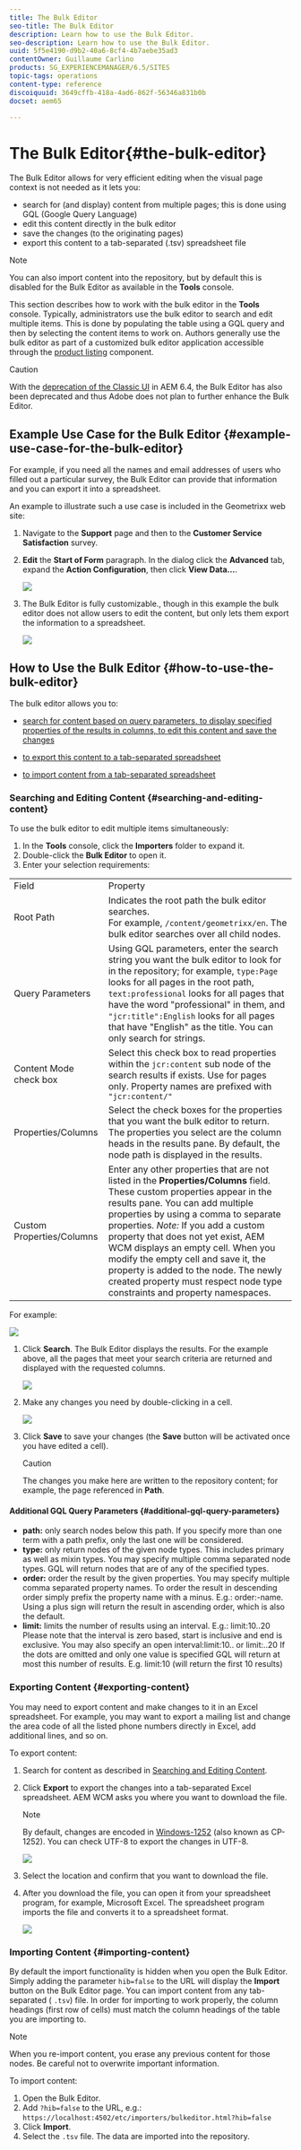 ```yaml
---
title: The Bulk Editor
seo-title: The Bulk Editor
description: Learn how to use the Bulk Editor.
seo-description: Learn how to use the Bulk Editor.
uuid: 5f5e4190-d9b2-40a6-8cf4-4b7aebe35ad3
contentOwner: Guillaume Carlino
products: SG_EXPERIENCEMANAGER/6.5/SITES
topic-tags: operations
content-type: reference
discoiquuid: 3649cffb-418a-4ad6-862f-56346a831b0b
docset: aem65

---
```


# The Bulk Editor{#the-bulk-editor}

The Bulk Editor allows for very efficient editing when the visual page context is not needed as it lets you:

* search for (and display) content from multiple pages; this is done using GQL (Google Query Language)
* edit this content directly in the bulk editor
* save the changes (to the originating pages)
* export this content to a tab-separated (.tsv) spreadsheet file

>[!NOTE]
>
>You can also import content into the repository, but by default this is disabled for the Bulk Editor as available in the **Tools** console.

This section describes how to work with the bulk editor in the **Tools** console. Typically, administrators use the bulk editor to search and edit multiple items. This is done by populating the table using a GQL query and then by selecting the content items to work on. Authors generally use the bulk editor as part of a customized bulk editor application accessible through the [product listing](/help/sites-authoring/default-components.md#productlist) component.

>[!CAUTION]
>
>With the [deprecation of the Classic UI](../../../release-notes/deprecated-removed-features.md) in AEM 6.4, the Bulk Editor has also been deprecated and thus Adobe does not plan to further enhance the Bulk Editor.

## Example Use Case for the Bulk Editor {#example-use-case-for-the-bulk-editor}

For example, if you need all the names and email addresses of users who filled out a particular survey, the Bulk Editor can provide that information and you can export it into a spreadsheet.

An example to illustrate such a use case is included in the Geometrixx web site:

1. Navigate to the **Support** page and then to the **Customer Service Satisfaction** survey.
1. **Edit** the **Start of Form** paragraph. In the dialog click the **Advanced** tab, expand the **Action Configuration**, then click **View Data...**.

   ![](assets/custsatsurvey.png)

1. The Bulk Editor is fully customizable., though in this example the bulk editor does not allow users to edit the content, but only lets them export the information to a spreadsheet.

   ![](assets/bulkeditor.png)

## How to Use the Bulk Editor {#how-to-use-the-bulk-editor}

The bulk editor allows you to:

* [search for content based on query parameters, to display specified properties of the results in columns, to edit this content and save the changes](#searching-and-editing-content)
* [to export this content to a tab-separated spreadsheet](#exporting-content)

* [to import content from a tab-separated spreadsheet](#importing-content)

### Searching and Editing Content {#searching-and-editing-content}

To use the bulk editor to edit multiple items simultaneously:

1. In the **Tools** console, click the **Importers** folder to expand it.
1. Double-click the **Bulk Editor** to open it.
1. Enter your selection requirements:

<table>
 <tbody>
  <tr>
   <td>Field</td>
   <td>Property</td>
  </tr>
  <tr>
   <td>Root Path</td>
   <td>Indicates the root path the bulk editor searches.<br /> For example, <code>/content/geometrixx/en</code>. The bulk editor searches over all child nodes.</td>
  </tr>
  <tr>
   <td>Query Parameters</td>
   <td>Using GQL parameters, enter the search string you want the bulk editor to look for in the repository; for example, <code>type:Page</code> looks for all pages in the root path, <code>text:professional</code> looks for all pages that have the word "professional" in them, and <code>"jcr:title":English</code> looks for all pages that have "English" as the title. You can only search for strings.</td>
  </tr>
  <tr>
   <td>Content Mode check box</td>
   <td>Select this check box to read properties within the <code>jcr:content</code> sub node of the search results if exists. Use for pages only. Property names are prefixed with <code>"jcr:content/"</code></td>
  </tr>
  <tr>
   <td>Properties/Columns</td>
   <td>Select the check boxes for the properties that you want the bulk editor to return. The properties you select are the column heads in the results pane. By default, the node path is displayed in the results.</td>
  </tr>
  <tr>
   <td>Custom Properties/Columns</td>
   <td>Enter any other properties that are not listed in the <strong>Properties/Columns</strong> field. These custom properties appear in the results pane. You can add multiple properties by using a comma to separate properties. <i>Note:</i> If you add a custom property that does not yet exist, AEM WCM displays an empty cell. When you modify the empty cell and save it, the property is added to the node. The newly created property must respect node type constraints and property namespaces.</td>
  </tr>
 </tbody>
</table>

   For example:

   ![](assets/searchfilter.png)

1. Click **Search**. The Bulk Editor displays the results.
   For the example above, all the pages that meet your search criteria are returned and displayed with the requested columns.

   ![](assets/chlimage_1-39.png)

1. Make any changes you need by double-clicking in a cell.

   ![](assets/srchresultedit.png)

1. Click **Save** to save your changes (the **Save** button will be activated once you have edited a cell).

   >[!CAUTION]
   >
   >The changes you make here are written to the repository content; for example, the page referenced in **Path**.

#### Additional GQL Query Parameters {#additional-gql-query-parameters}

* **path:** only search nodes below this path. If you specify more than one term with a path prefix, only the last one will be considered.
* **type:** only return nodes of the given node types. This includes primary as well as mixin types. You may specify multiple comma separated node types. GQL will return nodes that are of any of the specified types.
* **order:** order the result by the given properties. You may specify multiple comma separated property names. To order the result in descending order simply prefix the property name with a minus. E.g.: order:-name. Using a plus sign will return the result in ascending order, which is also the default.
* **limit:** limits the number of results using an interval. E.g.: limit:10..20 Please note that the interval is zero based, start is inclusive and end is exclusive. You may also specify an open interval:limit:10.. or limit:..20 If the dots are omitted and only one value is specified GQL will return at most this number of results. E.g. limit:10 (will return the first 10 results)

### Exporting Content {#exporting-content}

You may need to export content and make changes to it in an Excel spreadsheet. For example, you may want to export a mailing list and change the area code of all the listed phone numbers directly in Excel, add additional lines, and so on.

To export content:

1. Search for content as described in [Searching and Editing Content](#searching-and-editing-content).
1. Click **Export** to export the changes into a tab-separated Excel spreadsheet. AEM WCM asks you where you want to download the file.

   >[!NOTE]
   >
   >By default, changes are encoded in [Windows-1252](https://en.wikipedia.org/wiki/Windows-1252) (also known as CP-1252). You can check UTF-8 to export the changes in UTF-8.

   ![](assets/srchrsesultexport.png)

1. Select the location and confirm that you want to download the file.
1. After you download the file, you can open it from your spreadsheet program, for example, Microsoft Excel. The spreadsheet program imports the file and converts it to a spreadsheet format.

   ![](assets/exportinexcel.png)

### Importing Content {#importing-content}

By default the import functionality is hidden when you open the Bulk Editor. Simply adding the parameter `hib=false` to the URL will display the **Import** button on the Bulk Editor page. You can import content from any tab-separated ( `.tsv`) file. In order for importing to work properly, the column headings (first row of cells) must match the column headings of the table you are importing to.

>[!NOTE]
>
>When you re-import content, you erase any previous content for those nodes. Be careful not to overwrite important information.

To import content:

1. Open the Bulk Editor.
1. Add `?hib=false` to the URL, e.g.:
   `https://localhost:4502/etc/importers/bulkeditor.html?hib=false`
1. Click **Import**.
1. Select the `.tsv` file. The data are imported into the repository.